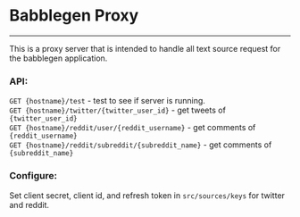 # Babblegen Proxy
--------------

This is a proxy server that is intended to handle all text source request for the babblegen application.  
### API:
`GET {hostname}/test` - test to see if server is running.  
`GET {hostname}/twitter/{twitter_user_id}` - get tweets of `{twitter_user_id}`  
`GET {hostname}/reddit/user/{reddit_username}` - get comments of `{reddit_username}`  
`GET {hostname}/reddit/subreddit/{subreddit_name}` - get comments of `{subreddit_name}`

### Configure:  
Set client secret, client id, and refresh token in `src/sources/keys` for twitter and reddit. 